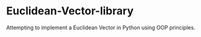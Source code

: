 # Euclidean-Vector-library
Attempting to implement a Euclidean Vector in Python using OOP principles.
